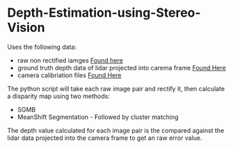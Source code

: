 # Depth-Estimation-using-Stereo-Vision

Uses the following data:
* raw non rectified iamges [Found here](https://s3.eu-central-1.amazonaws.com/avg-kitti/raw_data/2011_09_26_drive_0001/2011_09_26_drive_0001_extract.zip)
* ground truth depth data of lidar projected into carema frame [Found Here](https://s3.eu-central-1.amazonaws.com/avg-kitti/data_depth_velodyne.zip)
* camera calibriation files [Found Here](https://s3.eu-central-1.amazonaws.com/avg-kitti/raw_data/2011_09_26_calib.zip)

The python script will take each raw image pair and rectify it, then calculate a disparity map using two methods:
* SGMB
* MeanShift Segmentation - Followed by cluster matching 

The depth value calculated for each image pair is the compared against the lidar data projected into the camera frame to get an raw error value. 
